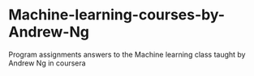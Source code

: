 # Machine-learning-courses-by-Andrew-Ng
Program assignments answers to the Machine learning class taught by Andrew Ng in coursera
